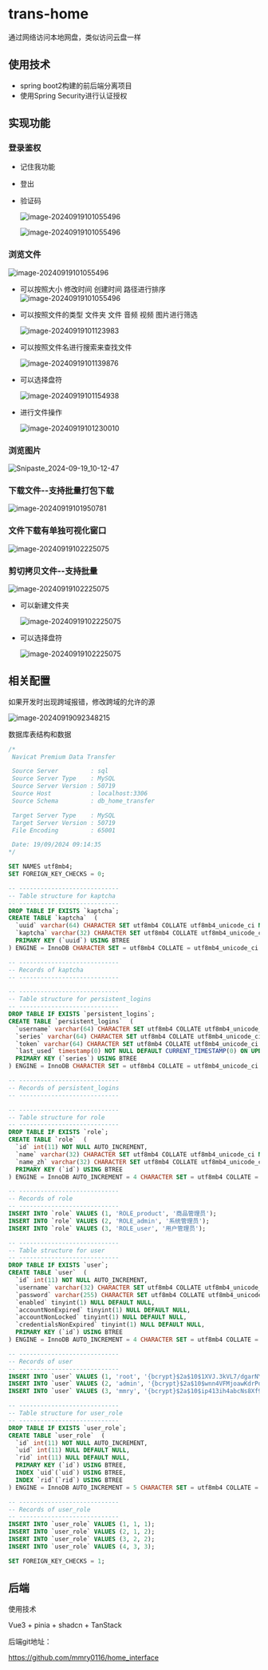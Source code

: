 # trans-home

通过网络访问本地网盘，类似访问云盘一样



## 使用技术

- spring boot2构建的前后端分离项目
- 使用Spring Security进行认证授权



## 实现功能



### 登录鉴权

- 记住我功能

- 登出

- 验证码

  ![image-20240919101055496](image/Snipaste_2024-09-19_10-04-12.png)

  ![image-20240919101055496](image/Snipaste_2024-09-19_10-04-26.png) 





### 浏览文件

![image-20240919101055496](image/Snipaste_2024-09-19_10-05-49.png) 



- 可以按照大小 修改时间 创建时间 路径进行排序
  ![image-20240919101055496](image/image-20240919101055496.png) 

- 可以按照文件的类型 文件夹 文件 音频 视频 图片进行筛选

  ![image-20240919101123983](image/image-20240919101123983.png) 

- 可以按照文件名进行搜索来查找文件

  ![image-20240919101139876](image/image-20240919101139876.png) 

- 可以选择盘符

  ![image-20240919101154938](image/image-20240919101154938.png) 

- 进行文件操作

  ![image-20240919101230010](image/image-20240919101230010.png)





### 浏览图片

![Snipaste_2024-09-19_10-12-47](image/Snipaste_2024-09-19_10-12-47.png)





### 下载文件--支持批量打包下载

![image-20240919101950781](image/Snipaste_2024-09-19_10-22-13.png) 





### 文件下载有单独可视化窗口

![image-20240919102225075](image/Snipaste_2024-09-19_10-22-13.png) 





### 剪切拷贝文件--支持批量

![image-20240919102225075](image/Snipaste_2024-09-19_10-23-52.png)



- 可以新建文件夹

  ![image-20240919102225075](image/Snipaste_2024-09-19_10-26-42.png)

- 可以选择盘符

  ![image-20240919102225075](image/Snipaste_2024-09-19_10-26-53.png) 





## 相关配置



如果开发时出现跨域报错，修改跨域的允许的源	

![image-20240919092348215](image/image-20240919092348215.png)  





数据库表结构和数据

```sql
/*
 Navicat Premium Data Transfer

 Source Server         : sql
 Source Server Type    : MySQL
 Source Server Version : 50719
 Source Host           : localhost:3306
 Source Schema         : db_home_transfer

 Target Server Type    : MySQL
 Target Server Version : 50719
 File Encoding         : 65001

 Date: 19/09/2024 09:14:35
*/

SET NAMES utf8mb4;
SET FOREIGN_KEY_CHECKS = 0;

-- ----------------------------
-- Table structure for kaptcha
-- ----------------------------
DROP TABLE IF EXISTS `kaptcha`;
CREATE TABLE `kaptcha`  (
  `uuid` varchar(64) CHARACTER SET utf8mb4 COLLATE utf8mb4_unicode_ci NOT NULL COMMENT '代替session用来标示用户的',
  `kaptcha` varchar(32) CHARACTER SET utf8mb4 COLLATE utf8mb4_unicode_ci NULL DEFAULT NULL COMMENT '验证码',
  PRIMARY KEY (`uuid`) USING BTREE
) ENGINE = InnoDB CHARACTER SET = utf8mb4 COLLATE = utf8mb4_unicode_ci ROW_FORMAT = Dynamic;

-- ----------------------------
-- Records of kaptcha
-- ----------------------------

-- ----------------------------
-- Table structure for persistent_logins
-- ----------------------------
DROP TABLE IF EXISTS `persistent_logins`;
CREATE TABLE `persistent_logins`  (
  `username` varchar(64) CHARACTER SET utf8mb4 COLLATE utf8mb4_unicode_ci NOT NULL,
  `series` varchar(64) CHARACTER SET utf8mb4 COLLATE utf8mb4_unicode_ci NOT NULL,
  `token` varchar(64) CHARACTER SET utf8mb4 COLLATE utf8mb4_unicode_ci NOT NULL,
  `last_used` timestamp(0) NOT NULL DEFAULT CURRENT_TIMESTAMP(0) ON UPDATE CURRENT_TIMESTAMP(0),
  PRIMARY KEY (`series`) USING BTREE
) ENGINE = InnoDB CHARACTER SET = utf8mb4 COLLATE = utf8mb4_unicode_ci ROW_FORMAT = Dynamic;

-- ----------------------------
-- Records of persistent_logins
-- ----------------------------

-- ----------------------------
-- Table structure for role
-- ----------------------------
DROP TABLE IF EXISTS `role`;
CREATE TABLE `role`  (
  `id` int(11) NOT NULL AUTO_INCREMENT,
  `name` varchar(32) CHARACTER SET utf8mb4 COLLATE utf8mb4_unicode_ci NOT NULL,
  `name_zh` varchar(32) CHARACTER SET utf8mb4 COLLATE utf8mb4_unicode_ci NOT NULL,
  PRIMARY KEY (`id`) USING BTREE
) ENGINE = InnoDB AUTO_INCREMENT = 4 CHARACTER SET = utf8mb4 COLLATE = utf8mb4_unicode_ci ROW_FORMAT = Dynamic;

-- ----------------------------
-- Records of role
-- ----------------------------
INSERT INTO `role` VALUES (1, 'ROLE_product', '商品管理员');
INSERT INTO `role` VALUES (2, 'ROLE_admin', '系统管理员');
INSERT INTO `role` VALUES (3, 'ROLE_user', '用户管理员');

-- ----------------------------
-- Table structure for user
-- ----------------------------
DROP TABLE IF EXISTS `user`;
CREATE TABLE `user`  (
  `id` int(11) NOT NULL AUTO_INCREMENT,
  `username` varchar(32) CHARACTER SET utf8mb4 COLLATE utf8mb4_unicode_ci NULL DEFAULT NULL,
  `password` varchar(255) CHARACTER SET utf8mb4 COLLATE utf8mb4_unicode_ci NULL DEFAULT NULL,
  `enabled` tinyint(1) NULL DEFAULT NULL,
  `accountNonExpired` tinyint(1) NULL DEFAULT NULL,
  `accountNonLocked` tinyint(1) NULL DEFAULT NULL,
  `credentialsNonExpired` tinyint(1) NULL DEFAULT NULL,
  PRIMARY KEY (`id`) USING BTREE
) ENGINE = InnoDB AUTO_INCREMENT = 4 CHARACTER SET = utf8mb4 COLLATE = utf8mb4_unicode_ci ROW_FORMAT = Dynamic;

-- ----------------------------
-- Records of user
-- ----------------------------
INSERT INTO `user` VALUES (1, 'root', '{bcrypt}$2a$10$1XVJ.3kVL7/dgarNYHDNg.RstblAycA79gcIbT1g8Lz.WYkaRM1Sm', 1, 1, 1, 1);
INSERT INTO `user` VALUES (2, 'admin', '{bcrypt}$2a$10$wnn4VFMjoawKdrPoe2do.e9ekW62a7Sof8l0N20BnsaiuqkIjEg5y', 1, 1, 1, 1);
INSERT INTO `user` VALUES (3, 'mmry', '{bcrypt}$2a$10$ip413ih4abcNs8Xf90tQnuRr3XiHxrcCT94GINqo5MAqknQrzhH2a', 1, 1, 1, 1);

-- ----------------------------
-- Table structure for user_role
-- ----------------------------
DROP TABLE IF EXISTS `user_role`;
CREATE TABLE `user_role`  (
  `id` int(11) NOT NULL AUTO_INCREMENT,
  `uid` int(11) NULL DEFAULT NULL,
  `rid` int(11) NULL DEFAULT NULL,
  PRIMARY KEY (`id`) USING BTREE,
  INDEX `uid`(`uid`) USING BTREE,
  INDEX `rid`(`rid`) USING BTREE
) ENGINE = InnoDB AUTO_INCREMENT = 5 CHARACTER SET = utf8mb4 COLLATE = utf8mb4_unicode_ci ROW_FORMAT = Dynamic;

-- ----------------------------
-- Records of user_role
-- ----------------------------
INSERT INTO `user_role` VALUES (1, 1, 1);
INSERT INTO `user_role` VALUES (2, 1, 2);
INSERT INTO `user_role` VALUES (3, 2, 2);
INSERT INTO `user_role` VALUES (4, 3, 3);

SET FOREIGN_KEY_CHECKS = 1;


```





## 后端



使用技术

Vue3 + pinia + shadcn + TanStack



后端git地址：

https://github.com/mmry0116/home_interface



